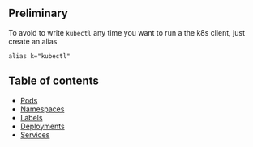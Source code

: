 
## Preliminary

To avoid to write `kubectl` any time you want to run a the k8s client, just create an alias

```
alias k="kubectl"
```



## Table of contents

- [Pods](./pods/)
- [Namespaces](./namespaces/)
- [Labels](./labels_selectors/)
- [Deployments](./deployments/)
- [Services](./services/)